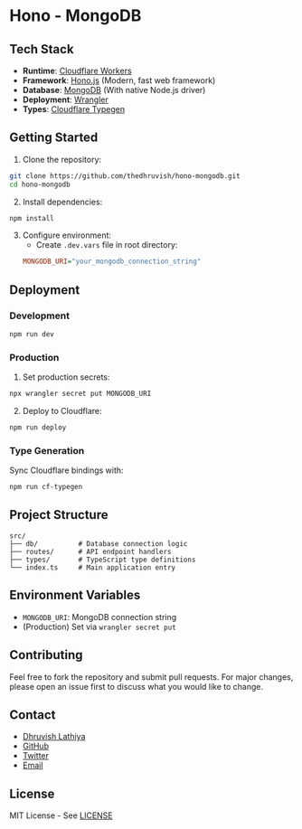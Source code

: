 # Hono - MongoDB

## Tech Stack

- **Runtime**: [Cloudflare Workers](https://developers.cloudflare.com/workers/)
- **Framework**: [Hono.js](https://hono.dev/) (Modern, fast web framework)
- **Database**: [MongoDB](https://www.mongodb.com/) (With native Node.js driver)
- **Deployment**: [Wrangler](https://developers.cloudflare.com/workers/wrangler/)
- **Types**: [Cloudflare Typegen](https://developers.cloudflare.com/workers/wrangler/commands/#types)

## Getting Started

1. Clone the repository:
```bash
git clone https://github.com/thedhruvish/hono-mongodb.git
cd hono-mongodb
```

2. Install dependencies:
```bash
npm install
```

3. Configure environment:
   - Create `.dev.vars` file in root directory:
   ```ini
   MONGODB_URI="your_mongodb_connection_string"
   ```

## Deployment

### Development
```bash
npm run dev
```

### Production
1. Set production secrets:
```bash
npx wrangler secret put MONGODB_URI
```

2. Deploy to Cloudflare:
```bash
npm run deploy
```

### Type Generation
Sync Cloudflare bindings with:
```bash
npm run cf-typegen
```

## Project Structure
```
src/
├── db/          # Database connection logic
├── routes/      # API endpoint handlers
├── types/       # TypeScript type definitions
└── index.ts     # Main application entry
```

## Environment Variables
- `MONGODB_URI`: MongoDB connection string
- (Production) Set via `wrangler secret put`

## Contributing
Feel free to fork the repository and submit pull requests. For major changes, please open an issue first to discuss what you would like to change.

## Contact
- [Dhruvish Lathiya](https://thedhruvish.com)
- [GitHub](https://github.com/thedhruvish)
- [Twitter](https://x.com/dhruvishlathiya)
- [Email](mailto:thedhruvish@gmail.com)

## License
MIT License - See [LICENSE](LICENSE)


        
